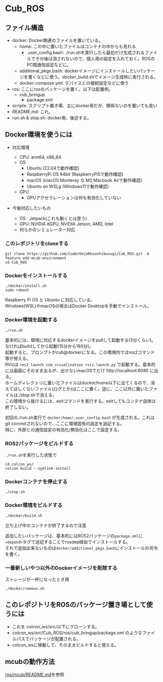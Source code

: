 # Cub_ROS

## ファイル構造
- docker: Docker関連のファイルを置いている。
  - home: この中に置いたファイルはコンテナの中からも見れる
    - .user_config.bash: ./run.shを実行したら最初だけ生成されるファイルでその後は消されないので、個人用の設定を入れておく。ROSのPC間通信設定などに。
  - additional_pkgs.bash: dockerイメージにインストールしたいパッケージを書くなどに使う。docker_build.shでイメージ生成時に実行される。
  - docker-compose.yml: デバイスとの接続設定などに使う
- ros: ここにrosのパッケージを置く。以下は配置例。
  - cub_bringup
    - package.xml
- scripts: スクリプト置き場、主にdocker用だが、関係ないのを置いても良い
- README.md: これ。
- run.sh & stop.sh: docker用、後述する。

## Docker環境を使うには
- 対応環境
  - CPU: arm64, x86_64
  - OS
    - Ubuntu (22.04で動作確認)
    - RaspberryPi OS 64bit (RaspberryPi5で動作確認)
    - macOS (macOS Monterey な M2 Macbook Airで動作確認)
    - Ubuntu on WSLg (Windows11で動作確認)
  - GPU
    - GPUアクセラレーションは何も有効化していない

- 今後対応したいもの
  - OS : Jetpack(これも動くとは思う)
  - GPU: NVIDIA dGPU, NVIDIA Jetson, AMD, Intel
  - 何らかのシミュレーター対応

### このレポジトリをcloneする
```
git clone https://github.com/CoderDojoMusashikosugi/Cub_ROS.git -b feature-add-mcub-environment
cd Cub_ROS
```

### Dockerをインストールする
```
./docker/install.sh
sudo reboot
```

Raspberry Pi OS と Ubuntu に対応している。  
Windows(WSL)やmacOSの場合はDocker Desktopを手動でインストール。

### Docker環境を起動する
```
./run.sh
```

基本的には、環境に対応するdockerイメージをpullして起動する(3分くらい)。なければbuildしてから起動(15分から180分)。  
起動すると、プロンプトがcub@dockerになる。この環境内ではros2コマンド等が使える。  
RVizは `ros2 launch cub_visualization rviz.launch.py` で起動する。基本的には画面にそのまま出るが、出せないmacOSでだけ http://localhost:6080 に出る。  
ホームディレクトリに置いたファイルはdocker/home以下に出てくるので、消えてほしくないファイル(ログとか)はここに置く。逆に、ここ以外に置いたファイルは./stop.shで消える。  
この環境から抜けるには、exitコマンドを実行する。exitしてもコンテナ自体は終了しない。

初回の./run.sh実行で `docker/home/.user_config.bash` が生成される。これはgit commitされないので、ここに環境固有の設定を追記する。  
特に、外部との通信設定の有効化/無効化はここで設定する。

### ROS2パッケージをビルドする
`./run.sh`を実行した状態で

```
cd colcon_ws/
colcon build --symlink-install
```

### Dockerコンテナを停止する
```
./stop.sh
```

### Docker環境をビルドする
```
./docker/build.sh
```

立ち上げ中のコンテナが終了するので注意

追加したいパッケージは、基本的にはROS2パッケージの`package.xml`に`<depend>`タグで追記することでrosdep経由でインストールする。  
それで追加出来ないものは`docker/additional_pkgs.bash`にインストールの司令を書く。

### 一番新しいやつ以外のDockerイメージを削除する
ストレージが一杯になったとき用
```
./docker/remove.sh
```

## このレポジトリをROSのパッケージ置き場として使うには
- これを colcon_ws/src/以下にクローンする。
- colcon_ws/src/Cub_ROS/ros/cub_bringup/package.xml のようなファイルパスでパッケージが配置される。
- colcon_wsに移動して、そのままビルドすると使える。

## mcubの動作方法
[ros/mcub/README.md](ros/mcub/README.md)を参照
